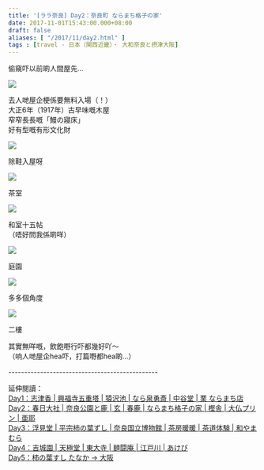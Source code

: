 ```yaml
---
title: '[ララ奈良] Day2：奈良町 ならまち格子の家'
date: 2017-11-01T15:43:00.000+08:00
draft: false
aliases: [ "/2017/11/day2.html" ]
tags : [travel - 日本（関西近畿）・ 大和奈良と摂津大阪]
---
```


偷窺吓以前啲人間屋先...  

[![](https://c1.staticflickr.com/5/4392/37116555815_e0abf76068_z.jpg)](https://c1.staticflickr.com/5/4392/37116555815_e0abf76068_z.jpg)

去人哋屋企梗係要無料入場（！）  
大正6年（1917年）古早味嘅木屋  
窄窄長長嘅「鰻の寢床」  
好有型嘅有形文化財  

[![](https://c1.staticflickr.com/5/4386/36282738904_09eba951f1_z.jpg)](https://c1.staticflickr.com/5/4386/36282738904_09eba951f1_z.jpg)

除鞋入屋呀  

[![](https://c1.staticflickr.com/5/4370/36282740004_d3ff0f151a_z.jpg)](https://c1.staticflickr.com/5/4370/36282740004_d3ff0f151a_z.jpg)

茶室  

[![](https://c1.staticflickr.com/5/4423/36929826226_8aff87caaa_z.jpg)](https://c1.staticflickr.com/5/4423/36929826226_8aff87caaa_z.jpg)

和室十五帖  
（唔好問我係啲咩）  

[![](https://c1.staticflickr.com/5/4398/36976825331_948dd3c6fe_z.jpg)](https://c1.staticflickr.com/5/4398/36976825331_948dd3c6fe_z.jpg)

庭園  

[![](https://c1.staticflickr.com/5/4374/36282739784_ed1476d7c7_z.jpg)](https://c1.staticflickr.com/5/4374/36282739784_ed1476d7c7_z.jpg)

多多個角度  

[![](https://c1.staticflickr.com/5/4411/36976824571_078d5ee7ed_z.jpg)](https://c1.staticflickr.com/5/4411/36976824571_078d5ee7ed_z.jpg)

二樓  
  
其實無咩嘅，飲飽嘢行吓都幾好吖～  
（响人哋屋企hea吓，打篇嘢都hea啲...）  
  
\-----------------------------------------------  
  
延伸閱讀：  
[Day1：志津香 | 興福寺五重塔 | 猿沢池 | なら泉勇斎 | 中谷堂 | 栗 ならまち店](https://www.hidie.net/2017/09/day-1.html)  
[Day2：春日大社 | 奈良公園と鹿 | 玄 | 春鹿 | ならまち格子の家 | 樫舎 | 大仏プリン | 亜耶](https://www.hidie.net/2017/09/day-2.html)  
[Day3：浮見堂 | 平宗柿の葉ずし | 奈良国立博物館 | 茶房暖暖 | 茶道体験 | 和やまむら](https://www.hidie.net/2017/09/day-3.html)  
[Day4：吉城園 | 天極堂 | 東大寺 | 麺闘庵 | 江戸川 | あけび](https://www.hidie.net/2017/09/day-4.html)  
[Day5：柿の葉すし たなか → 大阪](https://www.hidie.net/2017/09/day1.html)
